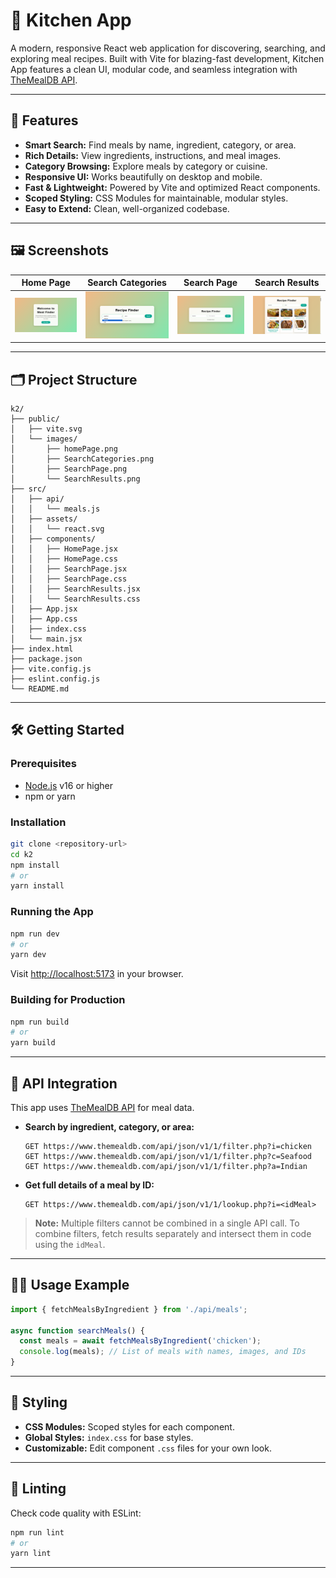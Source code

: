 # 🍳 Kitchen App 

A modern, responsive React web application for discovering, searching, and exploring meal recipes. Built with Vite for blazing-fast development, Kitchen App features a clean UI, modular code, and seamless integration with [TheMealDB API](https://www.themealdb.com/api.php).

---

## 🚀 Features

- **Smart Search:** Find meals by name, ingredient, category, or area.
- **Rich Details:** View ingredients, instructions, and meal images.
- **Category Browsing:** Explore meals by category or cuisine.
- **Responsive UI:** Works beautifully on desktop and mobile.
- **Fast & Lightweight:** Powered by Vite and optimized React components.
- **Scoped Styling:** CSS Modules for maintainable, modular styles.
- **Easy to Extend:** Clean, well-organized codebase.

---

## 🖼️ Screenshots

| Home Page | Search Categories | Search Page | Search Results |
|-----------|------------------|-------------|---------------|
| ![Home Page](./public/images/homePage.png) | ![Categories](./public/images/SearchCategories.png) | ![Search Page](./public/images/SearchPage.png) | ![Results](./public/images/SearchResults.png) |

---

## 🗂️ Project Structure

```
k2/
├── public/
│   ├── vite.svg
│   └── images/
│       ├── homePage.png
│       ├── SearchCategories.png
│       ├── SearchPage.png
│       └── SearchResults.png
├── src/
│   ├── api/
│   │   └── meals.js
│   ├── assets/
│   │   └── react.svg
│   ├── components/
│   │   ├── HomePage.jsx
│   │   ├── HomePage.css
│   │   ├── SearchPage.jsx
│   │   ├── SearchPage.css
│   │   ├── SearchResults.jsx
│   │   └── SearchResults.css
│   ├── App.jsx
│   ├── App.css
│   ├── index.css
│   └── main.jsx
├── index.html
├── package.json
├── vite.config.js
├── eslint.config.js
└── README.md
```

---

## 🛠️ Getting Started

### Prerequisites

- [Node.js](https://nodejs.org/) v16 or higher
- npm or yarn

### Installation

```bash
git clone <repository-url>
cd k2
npm install
# or
yarn install
```

### Running the App

```bash
npm run dev
# or
yarn dev
```
Visit [http://localhost:5173](http://localhost:5173) in your browser.

### Building for Production

```bash
npm run build
# or
yarn build
```

---

## 🔗 API Integration

This app uses [TheMealDB API](https://www.themealdb.com/api.php) for meal data.

- **Search by ingredient, category, or area:**
  ```
  GET https://www.themealdb.com/api/json/v1/1/filter.php?i=chicken
  GET https://www.themealdb.com/api/json/v1/1/filter.php?c=Seafood
  GET https://www.themealdb.com/api/json/v1/1/filter.php?a=Indian
  ```
- **Get full details of a meal by ID:**
  ```
  GET https://www.themealdb.com/api/json/v1/1/lookup.php?i=<idMeal>
  ```

> **Note:** Multiple filters cannot be combined in a single API call. To combine filters, fetch results separately and intersect them in code using the `idMeal`.

---

## 🧑‍💻 Usage Example

```jsx
import { fetchMealsByIngredient } from './api/meals';

async function searchMeals() {
  const meals = await fetchMealsByIngredient('chicken');
  console.log(meals); // List of meals with names, images, and IDs
}
```

---

## 🎨 Styling

- **CSS Modules:** Scoped styles for each component.
- **Global Styles:** `index.css` for base styles.
- **Customizable:** Edit component `.css` files for your own look.

---

## 🧹 Linting

Check code quality with ESLint:

```bash
npm run lint
# or
yarn lint
```

---

